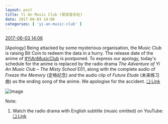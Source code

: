 ```yaml
---
layout: post
title: Yi An Music Club (易安音乐社)
date: 2017-06-03 14:06
categories: [ 'yi-an-music-club' ]
---
```


<div class="weibo-info">
  <a href="http://weibo.com/6094546964/F66EYCzNl">2017-06-03 14:06</a>
</div>

[Apology] Being attacked by some mysterious organisation, the Music Club is raising Bit Coin to redeem the data in a hurry. The release date of the anime of [#YiAnMusicClub](http://weibo.com/p/100808beae2e3e05b17b64f63ebedca39f19b2) is postponed. To express our apology, today's schedule for the anime is replaced by the radio drama *The Adventure of Yi An Music Club – The Misty School* E01, along with the complete audio of *Freeze the Memory* (定格纪念) and the audio clip of *Future Etude* (未来练习曲) as the ending song of the anime. We apologise for the accident. [❏ Link](http://m.ximalaya.com/78339006/album/8444050)

<!-- more -->

![Image](http://wx4.sinaimg.cn/mw690/006Es64Agy1fg7z0hwu0mj30u21fdnj2.jpg)

Note:
1. Watch the radio drama with English subtitle (music omitted) on YouTube: [❏ Link](https://www.youtube.com/watch?v=skzmS2UhY5A)
